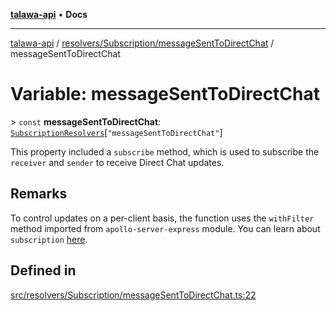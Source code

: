 [**talawa-api**](../../../../README.md) • **Docs**

***

[talawa-api](../../../../modules.md) / [resolvers/Subscription/messageSentToDirectChat](../README.md) / messageSentToDirectChat

# Variable: messageSentToDirectChat

\> `const` **messageSentToDirectChat**: [`SubscriptionResolvers`](../../../../types/generatedGraphQLTypes/type-aliases/SubscriptionResolvers.md)\[`"messageSentToDirectChat"`\]

This property included a `subscribe` method, which is used to
subscribe the `receiver` and `sender` to receive Direct Chat updates.

## Remarks

To control updates on a per-client basis, the function uses the `withFilter`
method imported from `apollo-server-express` module.
You can learn about `subscription` [here](https://www.apollographql.com/docs/apollo-server/data/subscriptions/).

## Defined in

[src/resolvers/Subscription/messageSentToDirectChat.ts:22](https://github.com/PalisadoesFoundation/talawa-api/blob/7fc9f13527dc6ead651f268e58527dcc279b95bc/src/resolvers/Subscription/messageSentToDirectChat.ts#L22)

